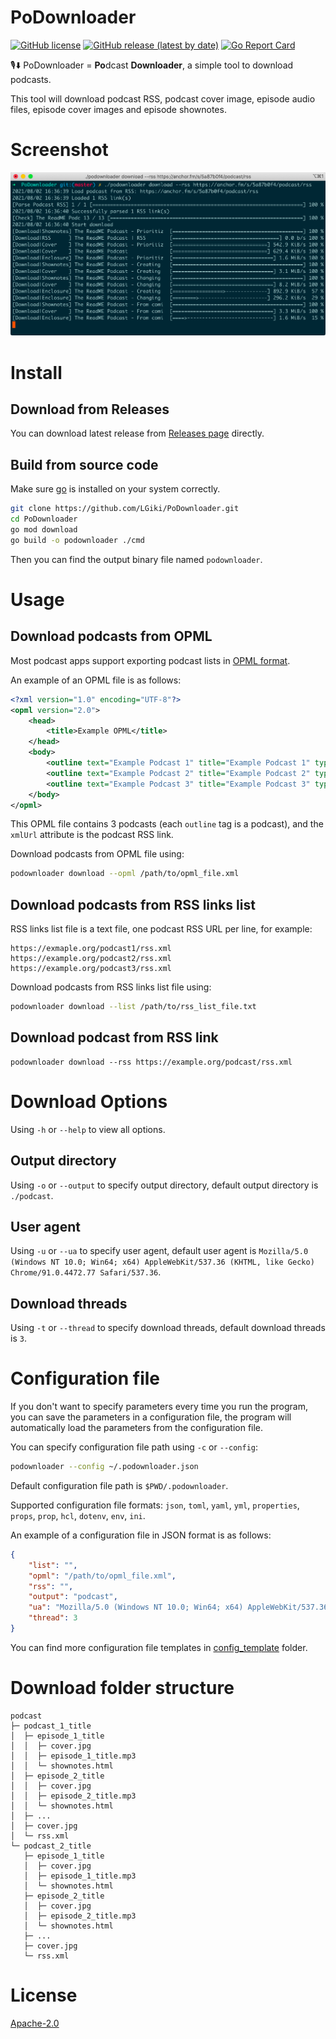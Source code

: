 # PoDownloader

[![GitHub license](https://img.shields.io/github/license/LGiki/PoDownloader?style=flat-square)](https://github.com/LGiki/PoDownloader) [![GitHub release (latest by date)](https://img.shields.io/github/v/release/LGiki/PoDownloader?style=flat-square)](https://github.com/LGiki/PoDownloader/releases) [![Go Report Card](https://goreportcard.com/badge/github.com/LGiki/PoDownloader)](https://goreportcard.com/report/github.com/LGiki/PoDownloader)

🎙️⬇️ PoDownloader = **Po**dcast **Downloader**, a simple tool to download podcasts.

This tool will download podcast RSS, podcast cover image, episode audio files, episode cover images and episode shownotes.

# Screenshot

![](screenshot/screenshot.png)

# Install

## Download from Releases

You can download latest release from [Releases page](https://github.com/LGiki/PoDownloader/releases) directly.

## Build from source code

Make sure [go](https://golang.org/) is installed on your system correctly.

```bash
git clone https://github.com/LGiki/PoDownloader.git
cd PoDownloader
go mod download
go build -o podownloader ./cmd
```

Then you can find the output binary file named `podownloader`.

# Usage

## Download podcasts from OPML

Most podcast apps support exporting podcast lists in [OPML format](https://en.wikipedia.org/wiki/OPML).

An example of an OPML file is as follows:

```xml
<?xml version="1.0" encoding="UTF-8"?>
<opml version="2.0">
    <head>
        <title>Example OPML</title>
    </head>
    <body>
        <outline text="Example Podcast 1" title="Example Podcast 1" type="rss" xmlUrl="https://exmaple.org/podcast1/rss.xml" />
        <outline text="Example Podcast 2" title="Example Podcast 2" type="rss" xmlUrl="https://exmaple.org/podcast2/rss.xml" />
        <outline text="Example Podcast 3" title="Example Podcast 3" type="rss" xmlUrl="https://exmaple.org/podcast3/rss.xml" />
    </body>
</opml>
```

This OPML file contains 3 podcasts (each `outline` tag is a podcast), and the `xmlUrl` attribute is the podcast RSS link.

Download podcasts from OPML file using:

```bash
podownloader download --opml /path/to/opml_file.xml
```

## Download podcasts from RSS links list

RSS links list file is a text file, one podcast RSS URL per line, for example:

```
https://exmaple.org/podcast1/rss.xml
https://example.org/podcast2/rss.xml
https://example.org/podcast3/rss.xml
```

Download podcasts from RSS links list file using:

```bash
podownloader download --list /path/to/rss_list_file.txt
```

## Download podcast from RSS link

```
podownloader download --rss https://example.org/podcast/rss.xml
```

# Download Options

Using `-h` or `--help` to view all options.

## Output directory

Using `-o` or `--output` to specify output directory, default output directory is `./podcast`.

## User agent

Using `-u` or `--ua` to specify user agent, default user agent is `Mozilla/5.0 (Windows NT 10.0; Win64; x64) AppleWebKit/537.36 (KHTML, like Gecko) Chrome/91.0.4472.77 Safari/537.36`.

## Download threads

Using `-t` or `--thread` to specify download threads, default download threads is `3`.

# Configuration file

If you don't want to specify parameters every time you run the program, you can save the parameters in a configuration file, the program will automatically load the parameters from the configuration file.

You can specify configuration file path using `-c` or `--config`:

```bash
podownloader --config ~/.podownloader.json
```

Default configuration file path is `$PWD/.podownloader`.

Supported configuration file formats: `json`, `toml`, `yaml`, `yml`, `properties`, `props`, `prop`, `hcl`, `dotenv`, `env`, `ini`.

An example of a configuration file in JSON format is as follows:

```json
{
    "list": "",
    "opml": "/path/to/opml_file.xml",
    "rss": "",
    "output": "podcast",
    "ua": "Mozilla/5.0 (Windows NT 10.0; Win64; x64) AppleWebKit/537.36 (KHTML, like Gecko) Chrome/91.0.4472.77 Safari/537.36",
    "thread": 3
}
```

You can find more configuration file templates in [config_template](./config_template) folder.

# Download folder structure

```
podcast
├─ podcast_1_title
│  ├─ episode_1_title
│  │  ├─ cover.jpg
│  │  ├─ episode_1_title.mp3
│  │  └─ shownotes.html
│  ├─ episode_2_title
│  │  ├─ cover.jpg
│  │  ├─ episode_2_title.mp3
│  │  └─ shownotes.html
│  ├─ ...
│  ├─ cover.jpg
│  └─ rss.xml
└─ podcast_2_title
   ├─ episode_1_title
   │  ├─ cover.jpg
   │  ├─ episode_1_title.mp3
   │  └─ shownotes.html
   ├─ episode_2_title
   │  ├─ cover.jpg
   │  ├─ episode_2_title.mp3
   │  └─ shownotes.html
   ├─ ...
   ├─ cover.jpg
   └─ rss.xml
```

# License

[Apache-2.0](https://github.com/LGiki/PoDownloader/blob/master/LICENSE)

